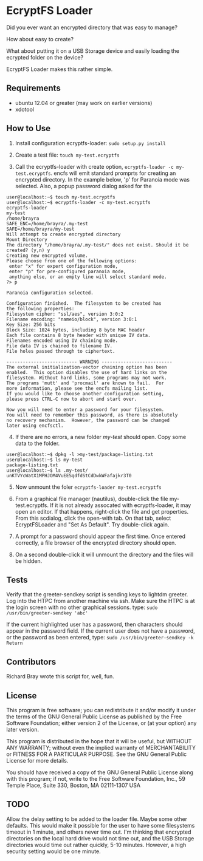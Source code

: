 # EcryptFS Loader

Did you ever want an encrypted directory that was easy to manage? 

How about easy to create? 

What about putting it on a USB Storage device and easily loading the ecrypted folder on the device?

EcryptFS Loader makes this rather simple.


## Requirements

- ubuntu 12.04 or greater (may work on earlier versions)
- xdotool


## How to Use

1. Install configuration ecryptfs-loader: `sudo setup.py install`

2. Create a test file:  `touch my-test.ecryptfs`

3. Call the ecryptfs-loader with create option, `ecryptfs-loader -c my-test.ecryptfs`. encfs will emit standard promprts for creating an encrypted directory. In the example below, 'p' for Paranoia mode was selected. Also, a popup password dialog asked for the 
    
```
user@localhost:~$ touch my-test.ecryptfs 
user@localhost:~$ ecryptfs-loader -c my-test.ecryptfs 
ecryptfs-loader
my-test
/home/brayra
SAFE_ENC=/home/brayra/.my-test
SAFE=/home/brayra/my-test
Will attempt to create encrypted directory
Mount Directory
The directory "/home/brayra/.my-test/" does not exist. Should it be created? (y,n) y
Creating new encrypted volume.
Please choose from one of the following options:
 enter "x" for expert configuration mode,
 enter "p" for pre-configured paranoia mode,
 anything else, or an empty line will select standard mode.
?> p

Paranoia configuration selected.

Configuration finished.  The filesystem to be created has
the following properties:
Filesystem cipher: "ssl/aes", version 3:0:2
Filename encoding: "nameio/block", version 3:0:1
Key Size: 256 bits
Block Size: 1024 bytes, including 8 byte MAC header
Each file contains 8 byte header with unique IV data.
Filenames encoded using IV chaining mode.
File data IV is chained to filename IV.
File holes passed through to ciphertext.

-------------------------- WARNING --------------------------
The external initialization-vector chaining option has been
enabled.  This option disables the use of hard links on the
filesystem. Without hard links, some programs may not work.
The programs 'mutt' and 'procmail' are known to fail.  For
more information, please see the encfs mailing list.
If you would like to choose another configuration setting,
please press CTRL-C now to abort and start over.

Now you will need to enter a password for your filesystem.
You will need to remember this password, as there is absolutely
no recovery mechanism.  However, the password can be changed
later using encfsctl.
```

4. If there are no errors, a new folder *my-test* should open. Copy some data to the folder.
```
user@localhost:~$ dpkg -l >my-test/package-listing.txt
user@localhost:~$ ls my-test
package-listing.txt
user@localhost:~$ ls .my-test/
unKTVYcWatX1MPHJOM4VuEESqdfdStCdDwkWFafajkr3T0
```

5. Now unmount the foler `ecryptfs-loader my-test.ecryptfs`

6. From a graphical file manager (nautilus), double-click the file my-test.ecryptfs. If it is not already assocated with ecryptfs-loader, it may open an editor. If that happens, right-click the file and get properties. From this scdialog, click the open-with tab. On that tab, select EcryptFSLoader and "Set As Default". Try double-click again.

7. A prompt for a password should appear the first time. Once entered correctly, a file browser of the encrypted directory should open.

8. On a second double-click it will unmount the directory and the files will be hidden.

## Tests

Verify that the greeter-sendkey script is sending keys to lightdm greeter. Log into the HTPC from another machine via ssh. Make sure the HTPC is at the login screen with no other graphical sessions. type: `sudo /usr/bin/greeter-sendkey 'abc'`

If the current highlighted user has a password, then characters should appear in the password field. If the current user does not have a password, or the password as been entered, type: `sudo /usr/bin/greeter-sendkey -k Return`

## Contributors

Richard Bray  wrote this script for, well, fun.

## License

 This program is free software; you can redistribute it and/or modify it under the terms of the GNU General Public License as published by the Free Software Foundation; either version 2 of the License, or (at your option) any later version.
 
This program is distributed in the hope that it will be useful, but WITHOUT ANY WARRANTY; without even the implied warranty of MERCHANTABILITY or FITNESS FOR A PARTICULAR PURPOSE. See the GNU General Public License for more details.

You should have received a copy of the GNU General Public License along with this program; if not, write to the Free Software Foundation, Inc., 59 Temple Place, Suite 330, Boston, MA 02111-1307 USA 

## TODO

Allow the delay setting to be added to the loader file. Maybe some other defaults. This would make it possible for the user to have some filesystems timeout in 1 minute, and others never time out. I'm thinking that encrypted directories on the local hard drive would not time out, and the USB Storage directories would time out rather quickly, 5-10 minutes. However, a high security setting would be one minute. 
